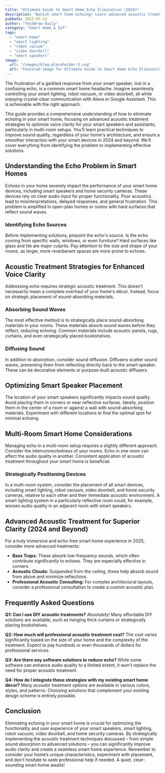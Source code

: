 ```yaml
---
title: "Ultimate Guide to Smart Home Echo Elimination (2024)"
description: "Banish smart home echoing! Learn advanced acoustic treatment strategies for crystal-clear Alexa & Google Assistant voice commands in your multi-room setup. Improve smart lighting, robot vacuum, and video doorbell performance. Read now!"
pubDate: 2025-07-13
author: "TechBrew Daily"
category: "Smart Home & IoT"
tags:
  - "smart-home"
  - "smart lighting"
  - "robot vacuum"
  - "video doorbell"
  - "smart speakers"
image:
  url: "/images/blog-placeholder-5.svg"
  alt: "Featured image for Ultimate Guide to Smart Home Echo Elimination (2024)"
---
```


The frustration of a garbled response from your smart speaker, lost in a confusing echo, is a common smart home headache.  Imagine seamlessly controlling your smart lighting, robot vacuum, or video doorbell, all while enjoying crystal-clear communication with Alexa or Google Assistant.  This is achievable with the right approach.


This guide provides a comprehensive understanding of how to eliminate echoing in your smart home, focusing on advanced acoustic treatment strategies to optimize voice clarity for your smart speakers and assistants, particularly in multi-room setups.  You’ll learn practical techniques to improve sound quality, regardless of your home's architecture, and ensure a smoother interaction with your smart devices in 2024 and beyond.  We'll cover everything from identifying the problem to implementing effective solutions.

## Understanding the Echo Problem in Smart Homes

Echoes in your home severely impact the performance of your smart home devices, including smart speakers and home security cameras.  These devices rely on clear audio input for proper functionality.  Poor acoustics lead to misinterpretations, delayed responses, and general frustration.  This problem is amplified in open-plan homes or rooms with hard surfaces that reflect sound waves.

### Identifying Echo Sources

Before implementing solutions, pinpoint the echo's source.  Is the echo coming from specific walls, windows, or even furniture?  Hard surfaces like glass and tile are major culprits.  Pay attention to the size and shape of your rooms, as larger, more reverberant spaces are more prone to echoes.

## Acoustic Treatment Strategies for Enhanced Voice Clarity

Addressing echo requires strategic acoustic treatment.  This doesn't necessarily mean a complete overhaul of your home's décor.  Instead, focus on strategic placement of sound-absorbing materials.

### Absorbing Sound Waves

The most effective method is to strategically place sound-absorbing materials in your rooms. These materials absorb sound waves before they reflect, reducing echoing.  Common materials include acoustic panels, rugs, curtains, and even strategically placed bookshelves.

### Diffusing Sound

In addition to absorption, consider sound diffusion.  Diffusers scatter sound waves, preventing them from reflecting directly back to the smart speaker.  These can be decorative elements or purpose-built acoustic diffusers.

## Optimizing Smart Speaker Placement

The location of your smart speakers significantly impacts sound quality.  Avoid placing them in corners or near reflective surfaces.  Ideally, position them in the center of a room or against a wall with sound-absorbing materials. Experiment with different locations to find the optimal spot for minimal echoing.

## Multi-Room Smart Home Considerations

Managing echo in a multi-room setup requires a slightly different approach.  Consider the interconnectedness of your rooms.  Echo in one room can affect the audio quality in another.  Consistent application of acoustic treatment throughout your smart home is beneficial.

### Strategically Positioning Devices

In a multi-room system, consider the placement of all smart devices, including smart lighting, robot vacuum, video doorbell, and home security cameras, relative to each other and their immediate acoustic environment. A smart lighting system in a particularly reflective room could, for example, worsen audio quality in an adjacent room with smart speakers.


## Advanced Acoustic Treatment for Superior Clarity (2024 and Beyond)

For a truly immersive and echo-free smart home experience in 2025, consider more advanced treatments:

*   **Bass Traps:**  These absorb low-frequency sounds, which often contribute significantly to echoes.  They are especially effective in corners.
*   **Acoustic Clouds:**  Suspended from the ceiling, these help absorb sound from above and minimize reflections.
*   **Professional Acoustic Consulting:** For complex architectural layouts, consider a professional consultation to create a custom acoustic plan.


## Frequently Asked Questions

**Q1: Can I use DIY acoustic treatments?**  Absolutely!  Many affordable DIY solutions are available, such as hanging thick curtains or strategically placing bookshelves.

**Q2: How much will professional acoustic treatment cost?** The cost varies significantly based on the size of your home and the complexity of the treatment.  Expect to pay hundreds or even thousands of dollars for professional services.

**Q3: Are there any software solutions to reduce echo?** While some software can enhance audio quality to a limited extent, it won't replace the need for proper acoustic treatment.

**Q4: How do I integrate these strategies with my existing smart home décor?**  Many acoustic treatment options are available in various colors, styles, and patterns. Choosing solutions that complement your existing design scheme is entirely possible.


## Conclusion

Eliminating echoing in your smart home is crucial for optimizing the functionality and user experience of your smart speakers, smart lighting, robot vacuum, video doorbell, and home security cameras.  By strategically implementing the acoustic treatment techniques discussed – from simple sound absorption to advanced solutions – you can significantly improve audio clarity and create a seamless smart home experience.  Remember to consider your home’s unique characteristics, experiment with placement, and don't hesitate to seek professional help if needed.  A quiet, clear-sounding smart home awaits!